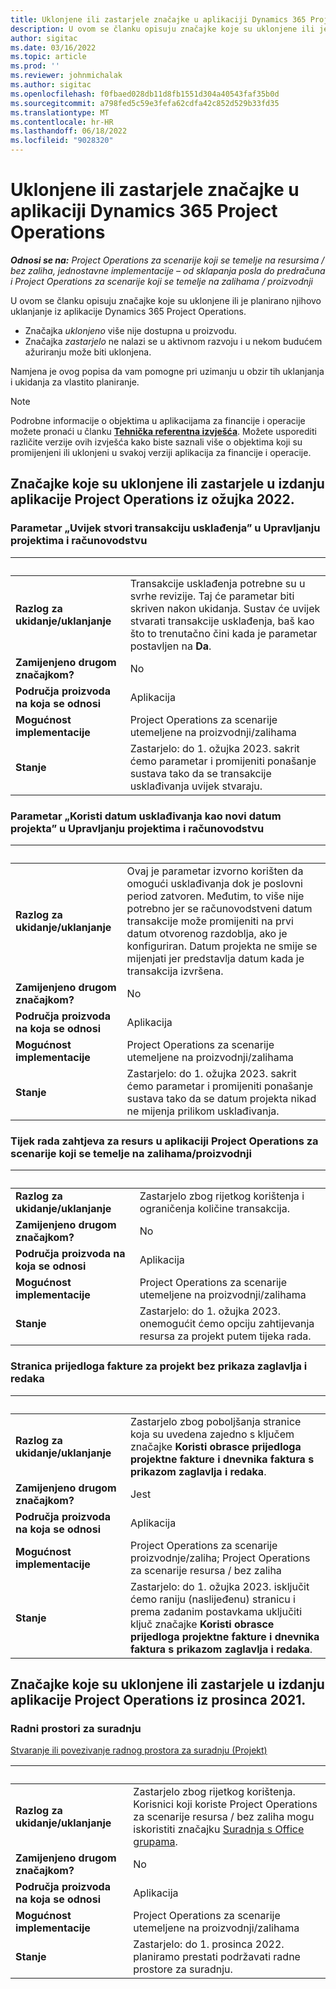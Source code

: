 ```yaml
---
title: Uklonjene ili zastarjele značajke u aplikaciji Dynamics 365 Project Operations
description: U ovom se članku opisuju značajke koje su uklonjene ili je planirano njihovo uklanjanje iz aplikacije Dynamics 365 Project Operations.
author: sigitac
ms.date: 03/16/2022
ms.topic: article
ms.prod: ''
ms.reviewer: johnmichalak
ms.author: sigitac
ms.openlocfilehash: f0fbaed028db11d8fb1551d304a40543faf35b0d
ms.sourcegitcommit: a798fed5c59e3fefa62cdfa42c852d529b33fd35
ms.translationtype: MT
ms.contentlocale: hr-HR
ms.lasthandoff: 06/18/2022
ms.locfileid: "9028320"
---
```

# <a name="removed-or-deprecated-features-in-dynamics-365-project-operations"></a>Uklonjene ili zastarjele značajke u aplikaciji Dynamics 365 Project Operations

_**Odnosi se na:** Project Operations za scenarije koji se temelje na resursima / bez zaliha, jednostavne implementacije – od sklapanja posla do predračuna i Project Operations za scenarije koji se temelje na zalihama / proizvodnji_

U ovom se članku opisuju značajke koje su uklonjene ili je planirano njihovo uklanjanje iz aplikacije Dynamics 365 Project Operations.

- Značajka *uklonjeno* više nije dostupna u proizvodu.
- Značajka *zastarjelo* ne nalazi se u aktivnom razvoju i u nekom budućem ažuriranju može biti uklonjena.

Namjena je ovog popisa da vam pomogne pri uzimanju u obzir tih uklanjanja i ukidanja za vlastito planiranje.

> [!NOTE]
> Podrobne informacije o objektima u aplikacijama za financije i operacije možete pronaći u članku [**Tehnička referentna izvješća**](/dynamics/s-e/global/axtechrefrep_61). Možete usporediti različite verzije ovih izvješća kako biste saznali više o objektima koji su promijenjeni ili uklonjeni u svakoj verziji aplikacija za financije i operacije.

## <a name="features-removed-or-deprecated-in-the-project-operations-march-2022-release"></a>Značajke koje su uklonjene ili zastarjele u izdanju aplikacije Project Operations iz ožujka 2022.

### <a name="project-management-and-accounting-always-create-adjustment-transaction-parameter"></a>Parametar „Uvijek stvori transakciju usklađenja” u Upravljanju projektima i računovodstvu

| &nbsp; | &nbsp; |
|--------|--------|
| **Razlog za ukidanje/uklanjanje** | Transakcije usklađenja potrebne su u svrhe revizije. Taj će parametar biti skriven nakon ukidanja. Sustav će uvijek stvarati transakcije usklađenja, baš kao što to trenutačno čini kada je parametar postavljen na **Da**. |
| **Zamijenjeno drugom značajkom?** | No |
| **Područja proizvoda na koja se odnosi** | Aplikacija |
| **Mogućnost implementacije** | Project Operations za scenarije utemeljene na proizvodnji/zalihama |
| **Stanje** | Zastarjelo: do 1. ožujka 2023. sakrit ćemo parametar i promijeniti ponašanje sustava tako da se transakcije usklađivanja uvijek stvaraju. |

### <a name="project-management-and-accounting-use-adjustment-date-as-new-project-date-parameter"></a>Parametar „Koristi datum usklađivanja kao novi datum projekta” u Upravljanju projektima i računovodstvu

| &nbsp; | &nbsp; |
|--------|--------|
| **Razlog za ukidanje/uklanjanje** | Ovaj je parametar izvorno korišten da omogući usklađivanja dok je poslovni period zatvoren. Međutim, to više nije potrebno jer se računovodstveni datum transakcije može promijeniti na prvi datum otvorenog razdoblja, ako je konfiguriran. Datum projekta ne smije se mijenjati jer predstavlja datum kada je transakcija izvršena. |
| **Zamijenjeno drugom značajkom?** | No |
| **Područja proizvoda na koja se odnosi** | Aplikacija |
| **Mogućnost implementacije** | Project Operations za scenarije utemeljene na proizvodnji/zalihama |
| **Stanje** | Zastarjelo: do 1. ožujka 2023. sakrit ćemo parametar i promijeniti ponašanje sustava tako da se datum projekta nikad ne mijenja prilikom usklađivanja. |

### <a name="resource-request-workflow-in-project-operations-for-stockedproduction-based-scenarios"></a>Tijek rada zahtjeva za resurs u aplikaciji Project Operations za scenarije koji se temelje na zalihama/proizvodnji

| &nbsp; | &nbsp; |
|--------|--------|
| **Razlog za ukidanje/uklanjanje** | Zastarjelo zbog rijetkog korištenja i ograničenja količine transakcija. |
| **Zamijenjeno drugom značajkom?** | No |
| **Područja proizvoda na koja se odnosi** | Aplikacija |
| **Mogućnost implementacije** | Project Operations za scenarije utemeljene na proizvodnji/zalihama |
| **Stanje** | Zastarjelo: do 1. ožujka 2023. onemogućit ćemo opciju zahtijevanja resursa za projekt putem tijeka rada. |

### <a name="project-invoice-proposal-page-without-header-and-lines-views"></a>Stranica prijedloga fakture za projekt bez prikaza zaglavlja i redaka

| &nbsp; | &nbsp; |
|--------|--------|
| **Razlog za ukidanje/uklanjanje** | Zastarjelo zbog poboljšanja stranice koja su uvedena zajedno s ključem značajke **Koristi obrasce prijedloga projektne fakture i dnevnika faktura s prikazom zaglavlja i redaka**. |
| **Zamijenjeno drugom značajkom?** | Jest |
| **Područja proizvoda na koja se odnosi** | Aplikacija |
| **Mogućnost implementacije** | Project Operations za scenarije proizvodnje/zaliha; Project Operations za scenarije resursa / bez zaliha |
| **Stanje** | Zastarjelo: do 1. ožujka 2023. isključit ćemo raniju (naslijeđenu) stranicu i prema zadanim postavkama uključiti ključ značajke **Koristi obrasce prijedloga projektne fakture i dnevnika faktura s prikazom zaglavlja i redaka**. |

## <a name="features-removed-or-deprecated-in-the-project-operations-december-2021-release"></a>Značajke koje su uklonjene ili zastarjele u izdanju aplikacije Project Operations iz prosinca 2021.

### <a name="collaboration-workspaces"></a>Radni prostori za suradnju

[Stvaranje ili povezivanje radnog prostora za suradnju (Projekt)](/dynamicsax-2012/appuser-itpro/create-or-link-to-a-collaboration-workspace-project)

| &nbsp; | &nbsp; |
|--------|--------|
| **Razlog za ukidanje/uklanjanje** | Zastarjelo zbog rijetkog korištenja. Korisnici koji koriste Project Operations za scenarije resursa / bez zaliha mogu iskoristiti značajku [Suradnja s Office grupama](../project-management/collaboration-groups.md). |
| **Zamijenjeno drugom značajkom?** | No |
| **Područja proizvoda na koja se odnosi** | Aplikacija  |
| **Mogućnost implementacije** | Project Operations za scenarije utemeljene na proizvodnji/zalihama |
| **Stanje** | Zastarjelo: do 1. prosinca 2022. planiramo prestati podržavati radne prostore za suradnju. |
